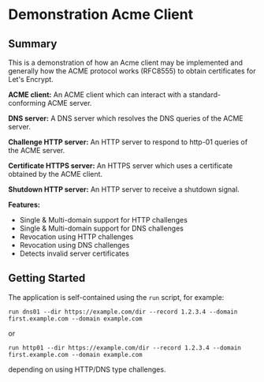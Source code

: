# Demonstration Acme Client

## Summary
This is a demonstration of how an Acme client may be implemented and generally how the ACME protocol
works (RFC8555) to obtain certificates for Let's Encrypt.

**ACME client:** An ACME client which can interact with a standard-conforming ACME server.

**DNS server:** A DNS server which resolves the DNS queries of the ACME server.

**Challenge HTTP server:** An HTTP server to respond to http-01 queries of the ACME server.

**Certificate HTTPS server:** An HTTPS server which uses a certificate obtained by the ACME client.

**Shutdown HTTP server:**  An HTTP server to receive a shutdown signal.


**Features:**
- Single & Multi-domain support for HTTP challenges
- Single & Multi-domain support for DNS challenges
- Revocation using HTTP challenges
- Revocation using DNS challenges
- Detects invalid server certificates


## Getting Started
The application is self-contained using the `run` script, for example:
```console
run dns01 --dir https://example.com/dir --record 1.2.3.4 --domain first.example.com --domain example.com
```

or

```console
run http01 --dir https://example.com/dir --record 1.2.3.4 --domain first.example.com --domain example.com
```

depending on using HTTP/DNS type challenges.

